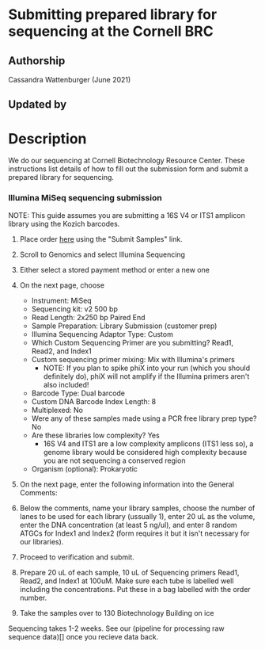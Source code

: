 Submitting prepared library for sequencing at the Cornell BRC
=================================

## Authorship

Cassandra Wattenburger (June 2021)

## Updated by

# Description

We do our sequencing at Cornell Biotechnology Resource Center. These instructions list details of how to fill out the submission form and submit a prepared library for sequencing.

### Illumina MiSeq sequencing submission

NOTE: This guide assumes you are submitting a 16S V4 or ITS1 amplicon library using the Kozich barcodes.

1. Place order [here](https://www.biotech.cornell.edu/core-facilities-brc/services/miseq-illumina-sequencing) using the "Submit Samples" link.
1. Scroll to Genomics and select Illumina Sequencing
2. Either select a stored payment method or enter a new one
3. On the next page, choose
    * Instrument: MiSeq
    * Sequencing kit: v2 500 bp
    * Read Length: 2x250 bp Paired End
    * Sample Preparation: Library Submission (customer prep)
    * Illumina Sequencing Adaptor Type: Custom
    * Which Custom Sequencing Primer are you submitting? Read1, Read2, and Index1
    * Custom sequencing primer mixing: Mix with Illumina's primers
      * NOTE: If you plan to spike phiX into your run (which you should definitely do), phiX will not amplify if the Illumina primers aren't also included!
    * Barcode Type: Dual barcode
    * Custom DNA Barcode Index Length: 8
    * Multiplexed: No
    * Were any of these samples made using a PCR free library prep type? No
    * Are these libraries low complexity? Yes
      * 16S V4 and ITS1 are a low complexity amplicons (ITS1 less so), a genome library would be considered high complexity because you are not sequencing a conserved region
    * Organism (optional): Prokaryotic
4. On the next page, enter the following information into the General Comments:



5. Below the comments, name your library samples, choose the number of lanes to be used for each library (ussually 1), enter 20 uL as the volume, enter the DNA concentration (at least 5 ng/ul), and enter 8 random ATGCs for Index1 and Index2 (form requires it but it isn't necessary for our libraries).
6. Proceed to verification and submit.
7. Prepare 20 uL of each sample, 10 uL of Sequencing primers Read1, Read2, and Index1 at 100uM. Make sure each tube is labelled well including the concentrations. Put these in a bag labelled with the order number.
8. Take the samples over to 130 Biotechnology Building on ice

Sequencing takes 1-2 weeks. See our (pipeline for processing raw sequence data)[] once you recieve data back.
